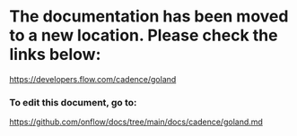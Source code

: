 # The documentation has been moved to a new location. Please check the links below:

https://developers.flow.com/cadence/goland

### To edit this document, go to:

https://github.com/onflow/docs/tree/main/docs/cadence/goland.md
